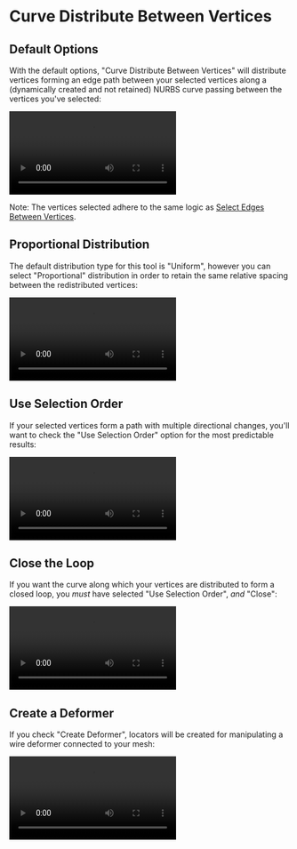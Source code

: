 # Curve Distribute Between Vertices

## Default Options

With the default options, "Curve Distribute Between Vertices" will distribute
vertices forming an edge path between your selected vertices along a
(dynamically created and not retained) NURBS curve passing between the vertices
you've selected:

<p><video src="../../assets/videos/curve-distribute-between-vertices.mp4" controls=true /></p>

Note: The vertices selected adhere to the same logic as
[Select Edges Between Vertices](selection/select-edges-between-vertices.md).

## Proportional Distribution

The default distribution type for this tool is "Uniform", however you can
select "Proportional" distribution in order to retain the same relative spacing
between the redistributed vertices:

<p><video src="../../assets/videos/curve-distribute-between-vertices-proportional.mp4" controls=true /></p>

## Use Selection Order

If your selected vertices form a path with multiple directional changes,
you'll want to check the "Use Selection Order" option for the most predictable
results:

<p><video src="../../assets/videos/curve-distribute-between-vertices-selection-order.mp4" controls=true /></p>

## Close the Loop

If you want the curve along which your vertices are distributed to form a
closed loop, you *must* have selected "Use Selection Order", *and* "Close":

<p><video src="../../assets/videos/curve-distribute-between-vertices-selection-order-closed.mp4" controls=true /></p>

## Create a Deformer

If you check "Create Deformer", locators will be created for manipulating
a wire deformer connected to your mesh:

<p><video src="../../assets/videos/curve-distribute-between-vertices-create-deformer.mp4" controls=true /></p>